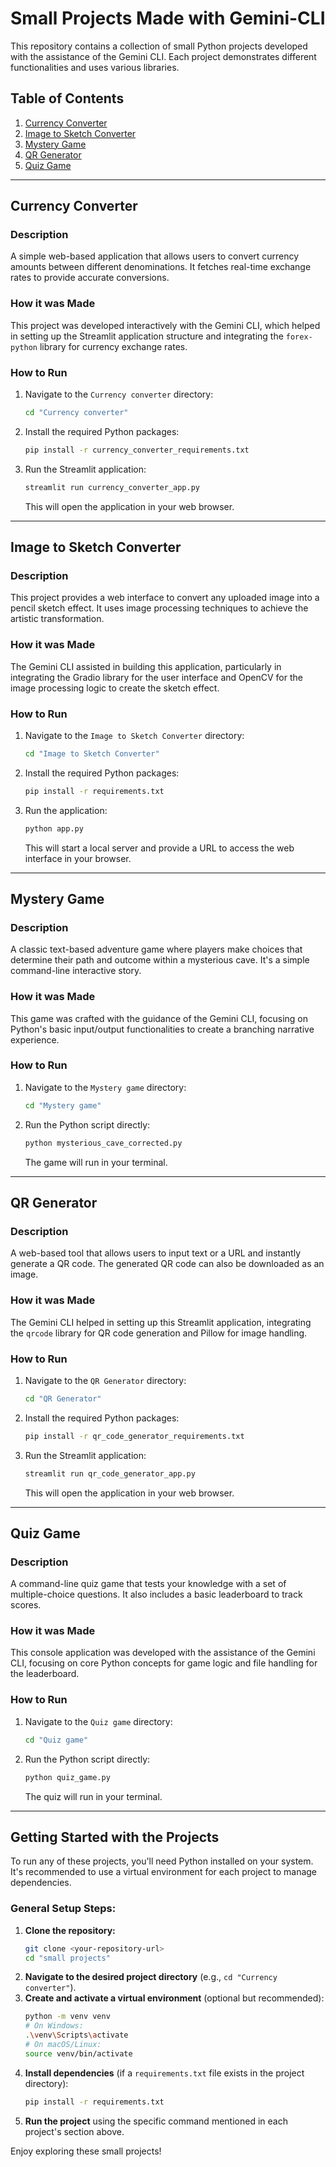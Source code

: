 # Small Projects Made with Gemini-CLI

This repository contains a collection of small Python projects developed with the assistance of the Gemini CLI. Each project demonstrates different functionalities and uses various libraries.

## Table of Contents
1.  [Currency Converter](#currency-converter)
2.  [Image to Sketch Converter](#image-to-sketch-converter)
3.  [Mystery Game](#mystery-game)
4.  [QR Generator](#qr-generator)
5.  [Quiz Game](#quiz-game)

---

## Currency Converter

### Description
A simple web-based application that allows users to convert currency amounts between different denominations. It fetches real-time exchange rates to provide accurate conversions.

### How it was Made
This project was developed interactively with the Gemini CLI, which helped in setting up the Streamlit application structure and integrating the `forex-python` library for currency exchange rates.

### How to Run
1.  Navigate to the `Currency converter` directory:
    ```bash
    cd "Currency converter"
    ```
2.  Install the required Python packages:
    ```bash
    pip install -r currency_converter_requirements.txt
    ```
3.  Run the Streamlit application:
    ```bash
    streamlit run currency_converter_app.py
    ```
    This will open the application in your web browser.

---

## Image to Sketch Converter

### Description
This project provides a web interface to convert any uploaded image into a pencil sketch effect. It uses image processing techniques to achieve the artistic transformation.

### How it was Made
The Gemini CLI assisted in building this application, particularly in integrating the Gradio library for the user interface and OpenCV for the image processing logic to create the sketch effect.

### How to Run
1.  Navigate to the `Image to Sketch Converter` directory:
    ```bash
    cd "Image to Sketch Converter"
    ```
2.  Install the required Python packages:
    ```bash
    pip install -r requirements.txt
    ```
3.  Run the application:
    ```bash
    python app.py
    ```
    This will start a local server and provide a URL to access the web interface in your browser.

---

## Mystery Game

### Description
A classic text-based adventure game where players make choices that determine their path and outcome within a mysterious cave. It's a simple command-line interactive story.

### How it was Made
This game was crafted with the guidance of the Gemini CLI, focusing on Python's basic input/output functionalities to create a branching narrative experience.

### How to Run
1.  Navigate to the `Mystery game` directory:
    ```bash
    cd "Mystery game"
    ```
2.  Run the Python script directly:
    ```bash
    python mysterious_cave_corrected.py
    ```
    The game will run in your terminal.

---

## QR Generator

### Description
A web-based tool that allows users to input text or a URL and instantly generate a QR code. The generated QR code can also be downloaded as an image.

### How it was Made
The Gemini CLI helped in setting up this Streamlit application, integrating the `qrcode` library for QR code generation and Pillow for image handling.

### How to Run
1.  Navigate to the `QR Generator` directory:
    ```bash
    cd "QR Generator"
    ```
2.  Install the required Python packages:
    ```bash
    pip install -r qr_code_generator_requirements.txt
    ```
3.  Run the Streamlit application:
    ```bash
    streamlit run qr_code_generator_app.py
    ```
    This will open the application in your web browser.

---

## Quiz Game

### Description
A command-line quiz game that tests your knowledge with a set of multiple-choice questions. It also includes a basic leaderboard to track scores.

### How it was Made
This console application was developed with the assistance of the Gemini CLI, focusing on core Python concepts for game logic and file handling for the leaderboard.

### How to Run
1.  Navigate to the `Quiz game` directory:
    ```bash
    cd "Quiz game"
    ```
2.  Run the Python script directly:
    ```bash
    python quiz_game.py
    ```
    The quiz will run in your terminal.

---

## Getting Started with the Projects

To run any of these projects, you'll need Python installed on your system. It's recommended to use a virtual environment for each project to manage dependencies.

### General Setup Steps:

1.  **Clone the repository:**
    ```bash
    git clone <your-repository-url>
    cd "small projects"
    ```
2.  **Navigate to the desired project directory** (e.g., `cd "Currency converter"`).
3.  **Create and activate a virtual environment** (optional but recommended):
    ```bash
    python -m venv venv
    # On Windows:
    .\venv\Scripts\activate
    # On macOS/Linux:
    source venv/bin/activate
    ```
4.  **Install dependencies** (if a `requirements.txt` file exists in the project directory):
    ```bash
    pip install -r requirements.txt
    ```
5.  **Run the project** using the specific command mentioned in each project's section above.

Enjoy exploring these small projects!